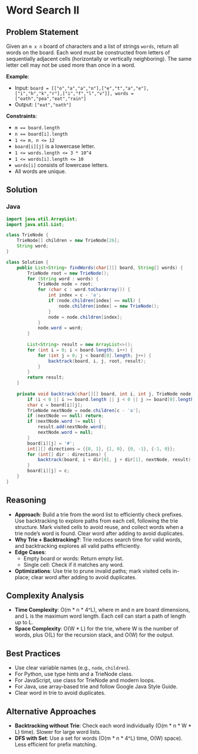 # Word Search II

## Problem Statement
Given an `m x n` board of characters and a list of strings `words`, return all words on the board. Each word must be constructed from letters of sequentially adjacent cells (horizontally or vertically neighboring). The same letter cell may not be used more than once in a word.

**Example**:
- Input: `board = [["o","a","a","n"],["e","t","a","e"],["i","h","k","r"],["i","f","l","v"]], words = ["oath","pea","eat","rain"]`
- Output: `["eat","oath"]`

**Constraints**:
- `m == board.length`
- `n == board[i].length`
- `1 <= m, n <= 12`
- `board[i][j]` is a lowercase letter.
- `1 <= words.length <= 3 * 10^4`
- `1 <= words[i].length <= 10`
- `words[i]` consists of lowercase letters.
- All words are unique.

## Solution

### Java
```java
import java.util.ArrayList;
import java.util.List;

class TrieNode {
    TrieNode[] children = new TrieNode[26];
    String word;
}

class Solution {
    public List<String> findWords(char[][] board, String[] words) {
        TrieNode root = new TrieNode();
        for (String word : words) {
            TrieNode node = root;
            for (char c : word.toCharArray()) {
                int index = c - 'a';
                if (node.children[index] == null) {
                    node.children[index] = new TrieNode();
                }
                node = node.children[index];
            }
            node.word = word;
        }
        
        List<String> result = new ArrayList<>();
        for (int i = 0; i < board.length; i++) {
            for (int j = 0; j < board[0].length; j++) {
                backtrack(board, i, j, root, result);
            }
        }
        return result;
    }
    
    private void backtrack(char[][] board, int i, int j, TrieNode node, List<String> result) {
        if (i < 0 || i >= board.length || j < 0 || j >= board[0].length || board[i][j] == '#') return;
        char c = board[i][j];
        TrieNode nextNode = node.children[c - 'a'];
        if (nextNode == null) return;
        if (nextNode.word != null) {
            result.add(nextNode.word);
            nextNode.word = null;
        }
        board[i][j] = '#';
        int[][] directions = {{0, 1}, {1, 0}, {0, -1}, {-1, 0}};
        for (int[] dir : directions) {
            backtrack(board, i + dir[0], j + dir[1], nextNode, result);
        }
        board[i][j] = c;
    }
}
```

## Reasoning
- **Approach**: Build a trie from the word list to efficiently check prefixes. Use backtracking to explore paths from each cell, following the trie structure. Mark visited cells to avoid reuse, and collect words when a trie node’s word is found. Clear word after adding to avoid duplicates.
- **Why Trie + Backtracking?**: Trie reduces search time for valid words, and backtracking explores all valid paths efficiently.
- **Edge Cases**:
  - Empty board or words: Return empty list.
  - Single cell: Check if it matches any word.
- **Optimizations**: Use trie to prune invalid paths; mark visited cells in-place; clear word after adding to avoid duplicates.

## Complexity Analysis
- **Time Complexity**: O(m * n * 4^L), where m and n are board dimensions, and L is the maximum word length. Each cell can start a path of length up to L.
- **Space Complexity**: O(W * L) for the trie, where W is the number of words, plus O(L) for the recursion stack, and O(W) for the output.

## Best Practices
- Use clear variable names (e.g., `node`, `children`).
- For Python, use type hints and a TrieNode class.
- For JavaScript, use class for TrieNode and modern loops.
- For Java, use array-based trie and follow Google Java Style Guide.
- Clear word in trie to avoid duplicates.

## Alternative Approaches
- **Backtracking without Trie**: Check each word individually (O(m * n * W * L) time). Slower for large word lists.
- **DFS with Set**: Use a set for words (O(m * n * 4^L) time, O(W) space). Less efficient for prefix matching.
